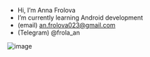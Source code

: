 
- Hi, I’m Anna Frolova
- I’m currently learning Android development
- (email) an.frolova023@gmail.com
- (Telegram) @frola_an                                            


![image](https://github.com/An-Frolova/An-Frolova/assets/162348963/e7195842-4f1d-4fc6-b99f-6154879a79b5)

  
<!---
An-Frolova/An-Frolova is a ✨ special ✨ repository because its `README.md` (this file) appears on your GitHub profile.
You can click the Preview link to take a look at your changes.
--->
